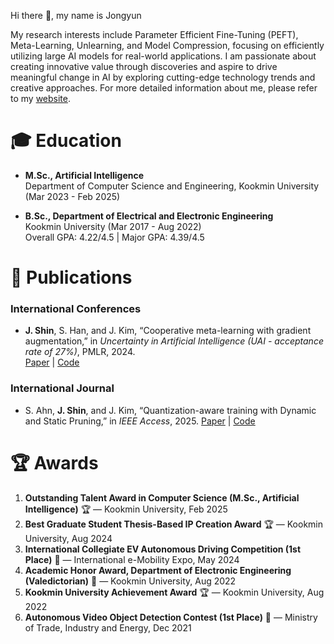 
Hi there 👋, my name is Jongyun

My research interests include Parameter Efficient Fine-Tuning (PEFT), Meta-Learning, Unlearning, and Model Compression, focusing on efficiently utilizing large AI models for real-world applications. I am passionate about creating innovative value through discoveries and aspire to drive meaningful change in AI by exploring cutting-edge technology trends and creative approaches. For more detailed information about me, please refer to my [website](https://jjongyn.github.io/).


# 🎓 Education  

- **M.Sc., Artificial Intelligence**  
  Department of Computer Science and Engineering, Kookmin University (Mar 2023 - Feb 2025)

- **B.Sc., Department of Electrical and Electronic Engineering**  
  Kookmin University (Mar 2017 - Aug 2022)  
  Overall GPA: 4.22/4.5 | Major GPA: 4.39/4.5  

# 📜 Publications  

### International Conferences  
- **J. Shin**, S. Han, and J. Kim, “Cooperative meta-learning with gradient augmentation,” in *Uncertainty in Artificial Intelligence (UAI - acceptance rate of 27%)*, PMLR, 2024.  
  [Paper](https://arxiv.org/abs/2406.04639) | [Code](https://github.com/JJongyn/CML)

### International Journal
- S. Ahn, **J. Shin**, and J. Kim, “Quantization-aware training with Dynamic and Static Pruning,” in *IEEE Access*, 2025.
  [Paper](https://ieeexplore.ieee.org/document/10946020) | [Code](https://github.com/JJongyn/QADS)

# 🏆 Awards  

1. **Outstanding Talent Award in Computer Science (M.Sc., Artificial Intelligence)** 🏆 — Kookmin University, Feb 2025  
2. **Best Graduate Student Thesis-Based IP Creation Award** 🏆 — Kookmin University, Aug 2024  
3. **International Collegiate EV Autonomous Driving Competition (1st Place)** 🥇 — International e-Mobility Expo, May 2024  
4. **Academic Honor Award, Department of Electronic Engineering (Valedictorian)** 🥇 — Kookmin University, Aug 2022  
5. **Kookmin University Achievement Award** 🏆 — Kookmin University, Aug 2022  
6. **Autonomous Video Object Detection Contest (1st Place)** 🥇 — Ministry of Trade, Industry and Energy, Dec 2021  
